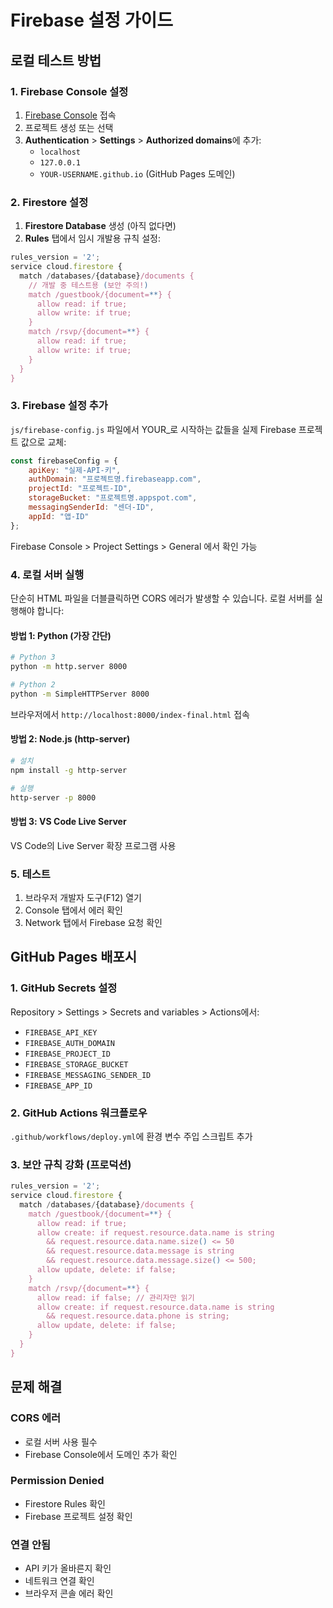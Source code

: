 # Firebase 설정 가이드

## 로컬 테스트 방법

### 1. Firebase Console 설정
1. [Firebase Console](https://console.firebase.google.com) 접속
2. 프로젝트 생성 또는 선택
3. **Authentication** > **Settings** > **Authorized domains**에 추가:
   - `localhost`
   - `127.0.0.1`
   - `YOUR-USERNAME.github.io` (GitHub Pages 도메인)

### 2. Firestore 설정
1. **Firestore Database** 생성 (아직 없다면)
2. **Rules** 탭에서 임시 개발용 규칙 설정:
```javascript
rules_version = '2';
service cloud.firestore {
  match /databases/{database}/documents {
    // 개발 중 테스트용 (보안 주의!)
    match /guestbook/{document=**} {
      allow read: if true;
      allow write: if true;
    }
    match /rsvp/{document=**} {
      allow read: if true;
      allow write: if true;
    }
  }
}
```

### 3. Firebase 설정 추가
`js/firebase-config.js` 파일에서 YOUR_로 시작하는 값들을 실제 Firebase 프로젝트 값으로 교체:

```javascript
const firebaseConfig = {
    apiKey: "실제-API-키",
    authDomain: "프로젝트명.firebaseapp.com",
    projectId: "프로젝트-ID",
    storageBucket: "프로젝트명.appspot.com",
    messagingSenderId: "센더-ID",
    appId: "앱-ID"
};
```

Firebase Console > Project Settings > General 에서 확인 가능

### 4. 로컬 서버 실행
단순히 HTML 파일을 더블클릭하면 CORS 에러가 발생할 수 있습니다.
로컬 서버를 실행해야 합니다:

#### 방법 1: Python (가장 간단)
```bash
# Python 3
python -m http.server 8000

# Python 2
python -m SimpleHTTPServer 8000
```
브라우저에서 `http://localhost:8000/index-final.html` 접속

#### 방법 2: Node.js (http-server)
```bash
# 설치
npm install -g http-server

# 실행
http-server -p 8000
```

#### 방법 3: VS Code Live Server
VS Code의 Live Server 확장 프로그램 사용

### 5. 테스트
1. 브라우저 개발자 도구(F12) 열기
2. Console 탭에서 에러 확인
3. Network 탭에서 Firebase 요청 확인

## GitHub Pages 배포시

### 1. GitHub Secrets 설정
Repository > Settings > Secrets and variables > Actions에서:
- `FIREBASE_API_KEY`
- `FIREBASE_AUTH_DOMAIN`
- `FIREBASE_PROJECT_ID`
- `FIREBASE_STORAGE_BUCKET`
- `FIREBASE_MESSAGING_SENDER_ID`
- `FIREBASE_APP_ID`

### 2. GitHub Actions 워크플로우
`.github/workflows/deploy.yml`에 환경 변수 주입 스크립트 추가

### 3. 보안 규칙 강화 (프로덕션)
```javascript
rules_version = '2';
service cloud.firestore {
  match /databases/{database}/documents {
    match /guestbook/{document=**} {
      allow read: if true;
      allow create: if request.resource.data.name is string 
        && request.resource.data.name.size() <= 50
        && request.resource.data.message is string
        && request.resource.data.message.size() <= 500;
      allow update, delete: if false;
    }
    match /rsvp/{document=**} {
      allow read: if false; // 관리자만 읽기
      allow create: if request.resource.data.name is string
        && request.resource.data.phone is string;
      allow update, delete: if false;
    }
  }
}
```

## 문제 해결

### CORS 에러
- 로컬 서버 사용 필수
- Firebase Console에서 도메인 추가 확인

### Permission Denied
- Firestore Rules 확인
- Firebase 프로젝트 설정 확인

### 연결 안됨
- API 키가 올바른지 확인
- 네트워크 연결 확인
- 브라우저 콘솔 에러 확인